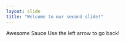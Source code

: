 ```yaml
---
layout: slide
title: "Welcome to our second slide!"
---
```

Awesome Sauce
Use the left arrow to go back!
